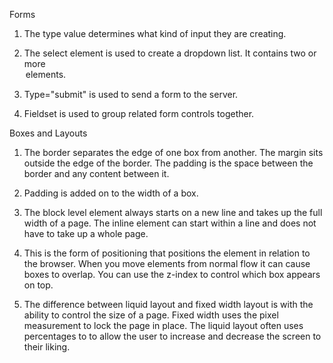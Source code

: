 Forms

1. The type value determines what kind of input they are creating.

1. The select element is used to create a dropdown list. It contains two or more <option> elements.

1. Type="submit" is used to send a form to the server.

1. Fieldset is used to group related form controls together.

Boxes and Layouts

1. The border separates the edge of one box from another. The margin sits outside the edge of the border. The padding is the space between the border and any content between it.

1. Padding is added on to the width of a box.

1. The block level element always starts on a new line and takes up the full width of a page. The inline element can start within a line and does not have to take up a whole page.

1. This is the form of positioning that positions the element in relation to the browser. When you move elements from normal flow it can cause boxes to overlap. You can use the z-index to control which box appears on top.

1. The difference between liquid layout and fixed width layout is with the ability to control the size of a page. Fixed width uses the pixel measurement to lock the page in place. The liquid layout often uses percentages to to allow the user to increase and decrease the screen to their liking.
